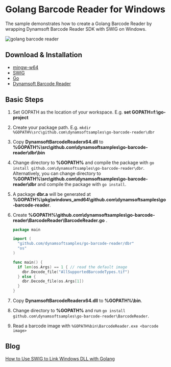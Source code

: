 # Golang Barcode Reader for Windows
The sample demonstrates how to create a Golang Barcode Reader by wrapping Dynamsoft Barcode Reader SDK with SWIG on Windows.

![golang barcode reader](http://www.codepool.biz/wp-content/uploads/2015/11/go_barcode_reader.png)

Download & Installation
------------
* [mingw-w64][1]
* [SWIG][2]
* [Go][3]
* [Dynamsoft Barcode Reader][4]

Basic Steps
-----------
1. Set GOPATH as the location of your workspace. E.g. **set GOPATH=f:\go-project**
2. Create your package path. E.g. ``mkdir %GOPATH%\src\github.com\dynamsoftsamples\go-barcode-reader\dbr``
3. Copy **DynamsoftBarcodeReaderx64.dll** to **%GOPATH%\src\github.com\dynamsoftsamples\go-barcode-reader\dbr\bin**
4. Change directory to **%GOPATH%** and compile the package with ``go install github.com\dynamsoftsamples\go-barcode-reader\dbr``. Alternatively, you can change directory to **%GOPATH%\src\github.com\dynamsoftsamples\go-barcode-reader\dbr** and compile the package with ``go install``.
5. A package **dbr.a** will be generated at **%GOPATH%\pkg\windows_amd64\github.com\dynamsoftsamples\go-barcode-reader**.
6. Create **%GOPATH%\github.com\dynamsoftsamples\go-barcode-reader\BarcodeReader\BarcodeReader.go** .

    ```go
    package main

    import (
      "github.com/dynamsoftsamples/go-barcode-reader/dbr"
      "os"
    )

    func main() {
      if len(os.Args) == 1 { // read the default image
        dbr.Decode_file("AllSupportedBarcodeTypes.tif")
      } else {
        dbr.Decode_file(os.Args[1])
      }
    }

    ```
7. Copy **DynamsoftBarcodeReaderx64.dll** to **%GOPATH%\bin**.
8. Change directory to **%GOPATH%** and run ``go install github.com\dynamsoftsamples\go-barcode-reader\BarcodeReader``.
9. Read a barcode image with ``%GOPATH%bin\BarcodeReader.exe <barcode image>``

Blog
----
[How to Use SWIG to Link Windows DLL with Golang][5]

[1]:http://sourceforge.net/projects/mingw-w64/
[2]:http://www.swig.org/download.html
[3]:https://golang.org/
[4]:http://www.dynamsoft.com/Downloads/Dynamic-Barcode-Reader-Download.aspx
[5]:http://www.codepool.biz/swig-link-windows-dll-golang.html
